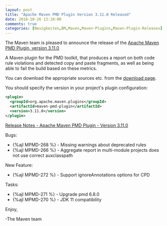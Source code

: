 ```yaml
---
layout: post
title: "Apache Maven PMD Plugin Version 3.11.0 Released"
date: 2018-10-26 13:10:00
comments: true
categories: [Neuigkeiten,BM,Maven,Maven-Plugins,Maven-Plugin-Releases]
---
```

The Maven team is pleased to announce the release of the 
[Apache Maven PMD Plugin, version 3.11.0](https://maven.apache.org/plugins/maven-pmd-plugin/)

A Maven plugin for the PMD toolkit, that produces a report on both code rule
violations and detected copy and paste fragments, as well as being able to fail
the build based on these metrics.

You can download the appropriate sources etc. from the 
[download page](https://maven.apache.org/plugins/maven-pmd-plugin/download.cgi).

You should specify the version in your project's plugin configuration:

``` xml
<plugin>
  <groupId>org.apache.maven.plugins</groupId>
  <artifactId>maven-pmd-plugin</artifactId>
  <version>3.11.0</version>
</plugin>
```

<!-- more -->

[Release Notes - Apache Maven PMD Plugin - Version 3.11.0](https://issues.apache.org/jira/secure/ReleaseNote.jspa?projectId=12317621&version=12343406)

Bugs:

 * {%ajl MPMD-268 %} - Missing warnings about deprecated rules
 * {%ajl MPMD-266 %} - Aggregate report in multi-module projects does not use correct auxclasspath

New Feature:

 * {%ajl MPMD-272 %} - Support ignoreAnnotations options for CPD

Tasks:

 * {%ajl MPMD-271 %} - Upgrade pmd 6.8.0
 * {%ajl MPMD-270 %} - JDK 11 compatibility

Enjoy,

-The Maven team
